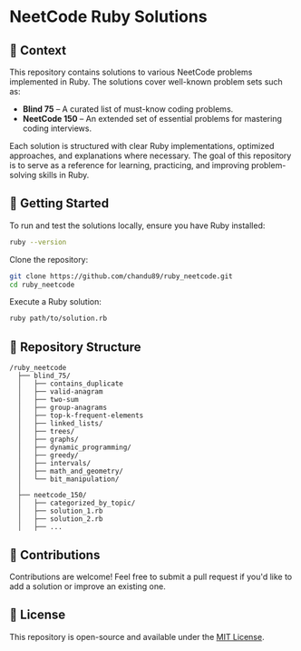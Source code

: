 # NeetCode Ruby Solutions  

## 📌 Context  
This repository contains solutions to various NeetCode problems implemented in Ruby. The solutions cover well-known problem sets such as:  

- **Blind 75** – A curated list of must-know coding problems.  
- **NeetCode 150** – An extended set of essential problems for mastering coding interviews.  

Each solution is structured with clear Ruby implementations, optimized approaches, and explanations where necessary. The goal of this repository is to serve as a reference for learning, practicing, and improving problem-solving skills in Ruby.  

## 🚀 Getting Started  
To run and test the solutions locally, ensure you have Ruby installed:  

```sh
ruby --version
```

Clone the repository:  
```sh
git clone https://github.com/chandu89/ruby_neetcode.git
cd ruby_neetcode
```

Execute a Ruby solution:  
```sh
ruby path/to/solution.rb
```

## 📎 Repository Structure  
```
/ruby_neetcode
  ├── blind_75/
  │   ├── contains_duplicate
  │   ├── valid-anagram
  │   ├── two-sum
  │   ├── group-anagrams
  │   ├── top-k-frequent-elements
  │   ├── linked_lists/
  │   ├── trees/
  │   ├── graphs/
  │   ├── dynamic_programming/
  │   ├── greedy/
  │   ├── intervals/
  │   ├── math_and_geometry/
  │   └── bit_manipulation/
  │
  ├── neetcode_150/
  │   ├── categorized_by_topic/
  │   ├── solution_1.rb
  │   ├── solution_2.rb
  │   ├── ...
```

## 🤝 Contributions  
Contributions are welcome! Feel free to submit a pull request if you'd like to add a solution or improve an existing one.  

## 📛 License  
This repository is open-source and available under the [MIT License](LICENSE).  


